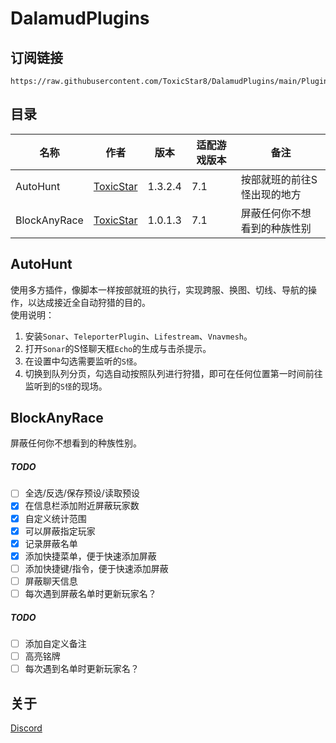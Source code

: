 # DalamudPlugins

## 订阅链接
```
https://raw.githubusercontent.com/ToxicStar8/DalamudPlugins/main/Plugins/pluginmaster.json
```

## 目录
| 名称      | 作者      | 版本 | 适配游戏版本 | 备注 |
|----------|----------|----------|----------|----------|
| AutoHunt | [ToxicStar](https://github.com/ToxicStar8)  | 1.3.2.4 | 7.1 | 按部就班的前往S怪出现的地方|
| BlockAnyRace | [ToxicStar](https://github.com/ToxicStar8)  | 1.0.1.3 | 7.1 | 屏蔽任何你不想看到的种族性别 |

## AutoHunt
使用多方插件，像脚本一样按部就班的执行，实现跨服、换图、切线、导航的操作，以达成接近全自动狩猎的目的。</br>
使用说明：
1. 安装`Sonar`、`TeleporterPlugin`、`Lifestream`、`Vnavmesh`。
2. 打开`Sonar`的S怪聊天框`Echo`的生成与击杀提示。
3. 在设置中勾选需要监听的`S怪`。
4. 切换到队列分页，勾选自动按照队列进行狩猎，即可在任何位置第一时间前往监听到的`S怪`的现场。

## BlockAnyRace
屏蔽任何你不想看到的种族性别。

##### TODO
- [ ] 全选/反选/保存预设/读取预设
- [X] 在信息栏添加附近屏蔽玩家数
- [X] 自定义统计范围
- [x] 可以屏蔽指定玩家
- [x] 记录屏蔽名单
- [x] 添加快捷菜单，便于快速添加屏蔽
- [ ] 添加快捷键/指令，便于快速添加屏蔽
- [ ] 屏蔽聊天信息
- [ ] 每次遇到屏蔽名单时更新玩家名？

##### TODO
- [ ] 添加自定义备注
- [ ] 高亮铭牌
- [ ] 每次遇到名单时更新玩家名？

## 关于
[Discord](https://discord.gg/GWMEY9P9BX)
